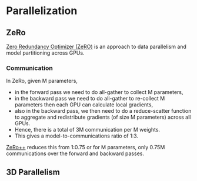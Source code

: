 # Parallelization

## ZeRo

[Zero Redundancy Optimizer (ZeRO)](https://arxiv.org/abs/1910.02054) is an approach to data parallelism and model partitioning across GPUs.

### Communication

In ZeRo, given M parameters,
- in the forward pass we need to do all-gather to collect M parameters,
- in the backward pass we need to do all-gather to re-collect M parameters then each GPU can calculate local gradients, 
- also in the backward pass, we then need to do a reduce-scatter function to aggregate and redistribute gradients (of size M parameters) across all GPUs.
- Hence, there is a total of 3M communication per M weights.
- This gives a model-to-communications ratio of 1:3.

[ZeRo++](https://arxiv.org/abs/2306.10209) reduces this from 1:0.75 or for M parameters, only 0.75M communications over the forward and backward passes.

## 3D Parallelism